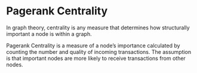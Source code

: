 # Pagerank Centrality

In graph theory, centrality is any measure that determines how
structurally important a node is within a graph.

Pagerank Centrality is a measure of a node’s importance calculated by
counting the number and quality of incoming transactions. The assumption
is that important nodes are more likely to receive transactions from
other nodes.
